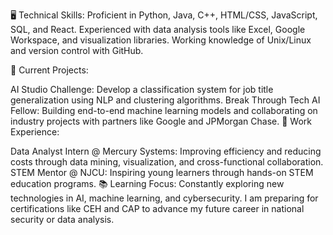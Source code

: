 🖥️ Technical Skills: Proficient in Python, Java, C++, HTML/CSS, JavaScript, SQL, and React. Experienced with data analysis tools like Excel, Google Workspace, and visualization libraries. Working knowledge of Unix/Linux and version control with GitHub.

🚀 Current Projects:

AI Studio Challenge: Develop a classification system for job title generalization using NLP and clustering algorithms. Break Through Tech AI Fellow: Building end-to-end machine learning models and collaborating on industry projects with partners like Google and JPMorgan Chase. 💼 Work Experience:

Data Analyst Intern @ Mercury Systems: Improving efficiency and reducing costs through data mining, visualization, and cross-functional collaboration. STEM Mentor @ NJCU: Inspiring young learners through hands-on STEM education programs. 📚 Learning Focus: Constantly exploring new technologies in AI, machine learning, and cybersecurity. I am preparing for certifications like CEH and CAP to advance my future career in national security or data analysis.
<!--
**MyOreos261/MyOreos261** is a ✨ _special_ ✨ repository because its `README.md` (this file) appears on your GitHub profile.

Here are some ideas to get you started:

- 🔭 I’m currently working on ...
- 🌱 I’m currently learning ...
- 👯 I’m looking to collaborate on ...
- 🤔 I’m looking for help with ...
- 💬 Ask me about ...
- 📫 How to reach me: ...
- 😄 Pronouns: ...
- ⚡ Fun fact: ...
-->
